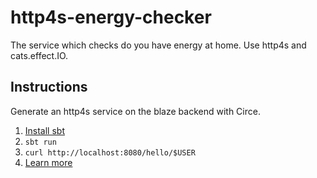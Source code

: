 # http4s-energy-checker
The service which checks do you have energy at home. Use http4s and cats.effect.IO.
## Instructions

Generate an http4s service on the blaze backend with Circe.

1. [Install sbt](https://www.scala-sbt.org/1.x/docs/Setup.html)
2. `sbt run`
3. `curl http://localhost:8080/hello/$USER`
4. [Learn more](https://http4s.org/)

